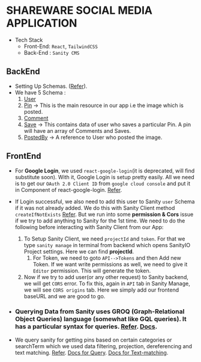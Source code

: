 # SHAREWARE SOCIAL MEDIA APPLICATION
- Tech Stack
  - Front-End: `React`, `TailwindCSS`
  - Back-End : `Sanity CMS`

## BackEnd
- Setting Up Schemas. ([Refer](https://www.sanity.io/docs/create-a-schema-and-configure-sanity-studio)).
- We have 5 Schema :
  1. [User]("./../backend/schemas/user.js)
  2. [Pin](./backend/schemas/pin.js) -> This is the main resource in our app i.e the image which is posted.
  3. [Comment](./backend/schemas/comment.js)
  4. [Save](./backend/schemas/save.js) -> This contains data of user who saves a particular Pin. A pin will have an array of Comments and Saves.
  5. [PostedBy](./backend/schemas/postedBy.js) -> A reference to User who posted the image.


## FrontEnd
- For **Google Login**, we used `react-google-login`(it is deprecated, will find substitute soon). With it, Google Login is setup pretty easily. All we need is to get our `OAuth 2.0 Client ID` from `google cloud console` and put it in Component of react-google-login. [Refer](frontend/src/pages/login.jsx#L43).
- If Login successful, we also need to add this user to Sanity `user` Schema if it was not already added. We do this with Sanity Client method `createIfNotExists` [Refer](frontend/src/pages/login.jsx#L20). But we run into some **permission & Cors** issue if we try to add anything to Sanity for the 1st time. We need to do the following before interacting with Sanity Client from our App:
    1.  To Setup Sanity Client, we need `projectId` and `token`. For that we type `sanity manage` in terminal from backend which opens SanityIO Project settings. Here we can find **projectId**.
        1.  For Token, we need to goto `API-->Tokens` and then Add new Token. If we want write permissions as well, we need to give it `Editor` permission. This will generate the token.
    2.  Now if we try to add user(or any other request) to Sanity backend, we will get `CORS` error. To fix this, again in `API` tab in Sanity Manage, we will see `CORS origins` tab. Here we simply add our frontend baseURL and we are good to go.

- ### Querying Data from Sanity uses  GROQ (Graph-Relational Object Queries) language (somewhat like GQL queries). It has a particular syntax for queries. [Refer](./frontend/src/queries/userQueries.js). [Docs](https://www.sanity.io/docs/js-client).
- We query sanity for getting pins based on certain categories or searchTerm which we used data filtering, projection, dereferencing and text matching. [Refer](./frontend/src/queries/pinQueries.js). [Docs for Query](https://www.sanity.io/docs/how-queries-work). [Docs for Text-matching](https://www.sanity.io/docs/query-cheat-sheet#170b92d4caa2).
